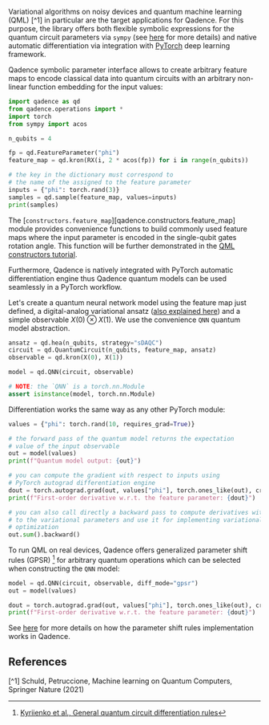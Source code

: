 Variational algorithms on noisy devices and quantum machine learning (QML) [^1] in particular are
the target applications for Qadence. For this purpose, the library offers both flexible symbolic expressions for the
quantum circuit parameters via `sympy` (see [here](../tutorials/parameters.md) for more details) and native automatic 
differentiation via integration with [PyTorch](https://pytorch.org/) deep learning framework.

Qadence symbolic parameter interface allows to create
arbitrary feature maps to encode classical data into quantum circuits
with an arbitrary non-linear function embedding for the input values:

```python exec="on" source="material-block" html="1" result="json" session="qml"
import qadence as qd
from qadence.operations import *
import torch
from sympy import acos

n_qubits = 4

fp = qd.FeatureParameter("phi")
feature_map = qd.kron(RX(i, 2 * acos(fp)) for i in range(n_qubits))

# the key in the dictionary must correspond to
# the name of the assigned to the feature parameter
inputs = {"phi": torch.rand(3)}
samples = qd.sample(feature_map, values=inputs)
print(samples)
```

The [`constructors.feature_map`][qadence.constructors.feature_map] module provides
convenience functions to build commonly used feature maps where the input parameter
is encoded in the single-qubit gates rotation angle. This function will be further
demonstrated in the [QML constructors tutorial](qml_constructors.md).

Furthermore, Qadence is natively integrated with PyTorch automatic differentiation engine thus
Qadence quantum models can be used seamlessly in a PyTorch workflow.

Let's create a quantum neural network model using the feature map just defined, a
digital-analog variational ansatz ([also explained here](qml_constructors.md)) and a 
simple observable $X(0) \otimes X(1)$. We use the convenience `QNN` quantum model abstraction.

```python exec="on" source="material-block" result="json" session="qml"
ansatz = qd.hea(n_qubits, strategy="sDAQC")
circuit = qd.QuantumCircuit(n_qubits, feature_map, ansatz)
observable = qd.kron(X(0), X(1))

model = qd.QNN(circuit, observable)

# NOTE: the `QNN` is a torch.nn.Module
assert isinstance(model, torch.nn.Module)
```

Differentiation works the same way as any other PyTorch module:

```python exec="on" source="material-block" html="1" result="json" session="qml"
values = {"phi": torch.rand(10, requires_grad=True)}

# the forward pass of the quantum model returns the expectation
# value of the input observable
out = model(values)
print(f"Quantum model output: {out}")

# you can compute the gradient with respect to inputs using
# PyTorch autograd differentiation engine
dout = torch.autograd.grad(out, values["phi"], torch.ones_like(out), create_graph=True)[0]
print(f"First-order derivative w.r.t. the feature parameter: {dout}")

# you can also call directly a backward pass to compute derivatives with respect
# to the variational parameters and use it for implementing variational
# optimization
out.sum().backward()
```

To run QML on real devices, Qadence offers generalized parameter shift rules (GPSR) [^2]
for arbitrary quantum operations which can be selected when constructing the
`QNN` model:

```python exec="on" source="material-block" html="1" result="json" session="qml"
model = qd.QNN(circuit, observable, diff_mode="gpsr")
out = model(values)

dout = torch.autograd.grad(out, values["phi"], torch.ones_like(out), create_graph=True)[0]
print(f"First-order derivative w.r.t. the feature parameter: {dout}")
```

See [here](../advanced_tutorials/differentiability.md) for more details on how the parameter
shift rules implementation works in Qadence.

## References

[^1] Schuld, Petruccione, Machine learning on Quantum Computers, Springer Nature (2021)

[^2]: [Kyriienko et al., General quantum circuit differentiation rules](https://arxiv.org/abs/2108.01218)
